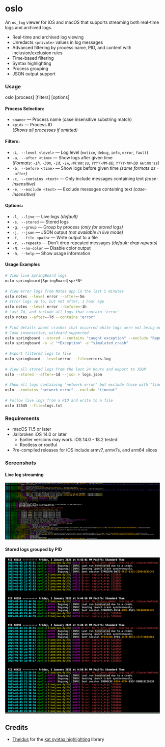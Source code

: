 # oslo

An `os_log` viewer for iOS and macOS that supports streaming both real-time logs and archived logs.

- Real-time and archived log viewing
- Unredacts `<private>` values in log messages
- Advanced filtering by process name, PID, and content with inclusion/exclusion rules
- Time-based filtering
- Syntax highlighting
- Process grouping
- JSON output support

### Usage

oslo [process] [filters] [options]

#### **Process Selection:**
- `<name>` — Process name (case insensitive substring match)
- `<pid>` — Process ID  
  _(Shows all processes if omitted)_

#### **Filters:**

- `-L, --level <level>` — Log level (`notice`, `debug`, `info`, `error`, `fault`)
- `-a, --after <time>` — Show logs after given time  
  _(Formats: `-1h`, `-30m`, `-1d`, `-1w`, `HH:mm:ss`, `YYYY-MM-DD`, `YYYY-MM-DD HH:mm:ss`)_
- `-b, --before <time>` — Show logs before given time _(same formats as `--after`)_
- `-c, --contains <text>` — Only include messages containing text _(case-insensitive)_
- `-e, --exclude <text>` — Exclude messages containing text _(case-insensitive)_

#### **Options:**
- `-l, --live` — Live logs _(default)_
- `-s, --stored` — Stored logs
- `-g, --group` — Group by process _(only for stored logs)_
- `-j, --json` — JSON output _(not available in live mode)_
- `-f, --file <path>` — Write output to a file
- `-r, --repeats` — Don't drop repeated messages _(default: drop repeats)_
- `-N, --no-color` — Disable color output
- `-h, --help` — Show usage information


#### Usage Examples

```bash
# View live SpringBoard logs
oslo springboard|SpringBoard|spr*N*

# View error logs from Notes app in the last 5 minutes
oslo notes --level error --after=-5m
# Error logs up to, but not after, 1 hour ago
oslo notes --level error --before=-1h
# Last 7d, and include all logs that contain 'error'
oslo notes --after=-7d --contains "error"

# Find details about crashes that occurred while logs were not being monitored.
# Case insensitive, wildcard supported
oslo springboard --stored --contains "caught exception" --exclude "ReportCrash"
oslo springboard -s -c "*Exception" -e "simulated_crash"

# Export filtered logs to file
oslo springboard --level=error --file=errors.log

# View all stored logs from the last 24 hours and export to JSON
oslo --stored --after=-1d --json > logs.json

# Show all logs containing "network error" but exclude those with "timeout"
oslo --contains "network error" --exclude "timeout"

# Follow live logs from a PID and write to a file
oslo 12345 --file=logs.txt
```

### Requirements

* macOS 11.5 or later
* Jailbroken iOS 14.0 or later
  * Earlier versions may work. iOS 14.0 - 18.2 tested
  * Rootless or rootful
* Pre-compiled releases for iOS include armv7, armv7s, and arm64 slices

### Screenshots

#### Live log streaming
![oslo](./other/screenshot-allprocs-live.png)

#### Stored logs grouped by PID
![oslo](./other/screenshot-group-termination-logs-by-PID.png)


## Credits

* [Theldus](https://github.com/Theldus) for the [kat syntax highlighting](https://github.com/Theldus/kat/tree/master) library